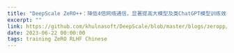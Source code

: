 ```yaml
---
title: "DeepScale ZeRO++：降低4倍网络通信，显著提高大模型及类ChatGPT模型训练效率"
excerpt: ""
link: https://github.com/khulnasoft/DeepScale/blob/master/blogs/zeropp/chinese/README.md
date: 2023-06-22 00:00:00
tags: training ZeRO RLHF Chinese
---
```

